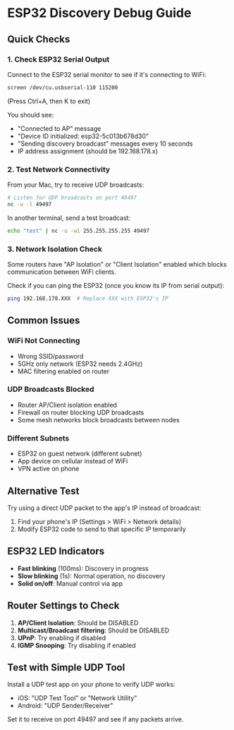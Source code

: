 # ESP32 Discovery Debug Guide

## Quick Checks

### 1. Check ESP32 Serial Output
Connect to the ESP32 serial monitor to see if it's connecting to WiFi:
```bash
screen /dev/cu.usbserial-110 115200
```
(Press Ctrl+A, then K to exit)

You should see:
- "Connected to AP" message
- "Device ID initialized: esp32-5c013b678d30"
- "Sending discovery broadcast" messages every 10 seconds
- IP address assignment (should be 192.168.178.x)

### 2. Test Network Connectivity
From your Mac, try to receive UDP broadcasts:
```bash
# Listen for UDP broadcasts on port 49497
nc -u -l 49497
```

In another terminal, send a test broadcast:
```bash
echo "test" | nc -u -w1 255.255.255.255 49497
```

### 3. Network Isolation Check
Some routers have "AP Isolation" or "Client Isolation" enabled which blocks communication between WiFi clients.

Check if you can ping the ESP32 (once you know its IP from serial output):
```bash
ping 192.168.178.XXX  # Replace XXX with ESP32's IP
```

## Common Issues

### WiFi Not Connecting
- Wrong SSID/password
- 5GHz only network (ESP32 needs 2.4GHz)
- MAC filtering enabled on router

### UDP Broadcasts Blocked
- Router AP/Client isolation enabled
- Firewall on router blocking UDP broadcasts
- Some mesh networks block broadcasts between nodes

### Different Subnets
- ESP32 on guest network (different subnet)
- App device on cellular instead of WiFi
- VPN active on phone

## Alternative Test

Try using a direct UDP packet to the app's IP instead of broadcast:
1. Find your phone's IP (Settings > WiFi > Network details)
2. Modify ESP32 code to send to that specific IP temporarily

## ESP32 LED Indicators
- **Fast blinking** (100ms): Discovery in progress
- **Slow blinking** (1s): Normal operation, no discovery
- **Solid on/off**: Manual control via app

## Router Settings to Check
1. **AP/Client Isolation**: Should be DISABLED
2. **Multicast/Broadcast filtering**: Should be DISABLED
3. **UPnP**: Try enabling if disabled
4. **IGMP Snooping**: Try disabling if enabled

## Test with Simple UDP Tool
Install a UDP test app on your phone to verify UDP works:
- iOS: "UDP Test Tool" or "Network Utility"
- Android: "UDP Sender/Receiver"

Set it to receive on port 49497 and see if any packets arrive.